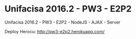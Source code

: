 # Unifacisa 2016.2 - PW3 - E2P2
Unifacisa 2016.2 - PW3 - E2P2 - NodeJS - AJAX - Server

Deploy Herocu: http://pw3-e2p2.herokuapp.com/

